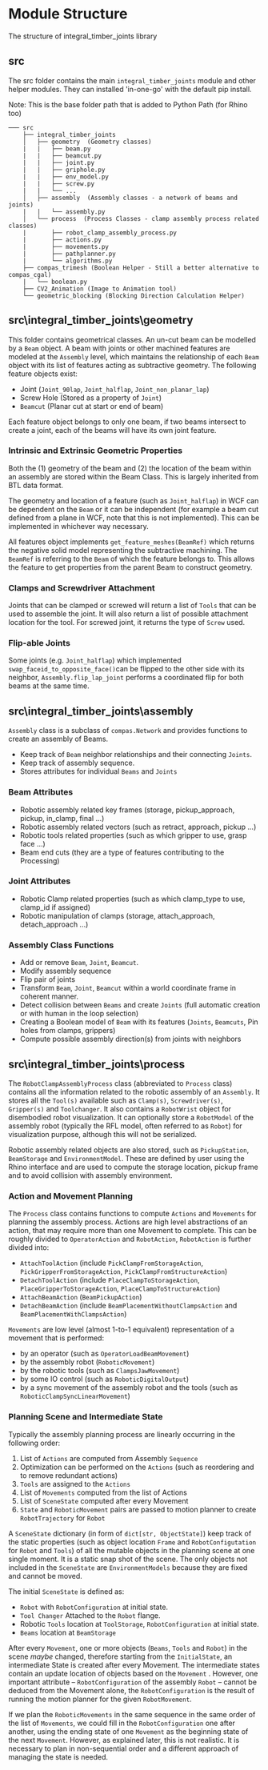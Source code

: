 # Module Structure

The structure of integral_timber_joints library

## src

The src folder contains the main `integral_timber_joints` module and other helper modules. They can installed 'in-one-go' with the default pip install. 

Note: This is the base folder path that is added to Python Path (for Rhino too) 

```
─── src
    ├── integral_timber_joints
    │   ├── geometry  (Geometry classes)
    |   |   ├── beam.py
    |   |   ├── beamcut.py
    |   |   ├── joint.py
    |   |   ├── griphole.py
    |   |   ├── env_model.py
    |   |   ├── screw.py
    |   |   └── ...
    │   ├── assembly  (Assembly classes - a network of beams and joints)
    |   |   └── assembly.py
    │   └── process  (Process Classes - clamp assembly process related classes)
    |       ├── robot_clamp_assembly_process.py
    |       ├── actions.py
    |       ├── movements.py
    |       ├── pathplanner.py
    |       └── algorithms.py
    ├── compas_trimesh (Boolean Helper - Still a better alternative to compas_cgal)
    |   └── boolean.py    
    ├── CV2_Animation (Image to Animation tool)
    └── geometric_blocking (Blocking Direction Calculation Helper)

```

## src\integral_timber_joints\geometry

This folder contains geometrical classes. An un-cut beam can be modelled by a `Beam` object. A beam with joints or other machined features are modeled at the `Assembly` level, which maintains the relationship of each `Beam` object with its list of features acting as subtractive geometry. The following feature objects exist:

- Joint (`Joint_90lap`, `Joint_halflap`, `Joint_non_planar_lap`)
- Screw Hole (Stored as a property of `Joint`)
- `Beamcut` (Planar cut at start or end of beam)

Each feature object belongs to only one beam, if two beams intersect to create a joint, each of the beams will have its own joint feature. 

### Intrinsic and Extrinsic Geometric Properties

Both the (1) geometry of the beam and (2) the location of the beam within an assembly are stored within the Beam Class. This is largely inherited from BTL data format.

The geometry and location of a feature (such as `Joint_halflap`) in WCF can be dependent on the `Beam` or it can be independent (for example a beam cut defined from a plane in WCF, note that this is not implemented). This can be implemented in whichever way necessary.

All features object implements `get_feature_meshes(BeamRef)` which returns the negative solid model representing the subtractive machining. The `BeamRef` is referring to the `Beam` of which the feature belongs to. This allows the feature to get properties from the parent Beam to construct geometry.

### Clamps and Screwdriver Attachment

Joints that can be clamped or screwed will return a list of `Tools` that can be used to assemble the joint. It will also return a list of possible attachment location for the tool. For screwed joint, it returns the type of `Screw` used. 

### Flip-able Joints

Some joints (e.g. `Joint_halflap`) which implemented `swap_faceid_to_opposite_face()`can be flipped to the other side with its neighbor, `Assembly.flip_lap_joint` performs a coordinated flip for both beams at the same time.



## src\integral_timber_joints\assembly

`Assembly` class is a subclass of `compas.Network` and provides functions to create an assembly of Beams. 

- Keep track of `Beam` neighbor relationships and their connecting `Joints`.
- Keep track of assembly sequence.
- Stores attributes for individual `Beams` and `Joints`

### Beam Attributes

- Robotic assembly related key frames (storage, pickup_approach, pickup, in_clamp, final ...)
- Robotic assembly related vectors (such as retract, approach, pickup ...)
- Robotic tools related properties (such as which gripper to use, grasp face ...)
- Beam end cuts (they are a type of features contributing to the Processing)

### Joint Attributes

- Robotic Clamp related properties (such as which clamp_type to use, clamp_id if assigned)
- Robotic manipulation of clamps (storage, attach_approach, detach_approach ...)

### Assembly Class Functions

- Add or remove `Beam`, `Joint`, `Beamcut`.
- Modify assembly sequence
- Flip pair of joints
- Transform `Beam`, `Joint`, `Beamcut` within a world coordinate frame in coherent manner.
- Detect collision between `Beams` and create `Joints` (full automatic creation or with human in the loop selection)
- Creating a Boolean model of `Beam` with its features (`Joints`, `Beamcuts`, Pin holes from clamps, grippers)
- Compute possible assembly direction(s) from joints with neighbors

## src\integral_timber_joints\process

The `RobotClampAssemblyProcess` class (abbreviated to `Process` class) contains all the information related to the robotic assembly of an `Assembly`. It stores all the `Tool(s)` available such as `Clamp(s)`, `Screwdriver(s)`, `Gripper(s)` and `Toolchanger`. It also contains a `RobotWrist` object for disembodied robot visualization. It can optionally store a `RobotModel` of the assembly robot (typically the RFL model, often referred to as `Robot`) for visualization purpose, although this will not be serialized.

Robotic assembly related objects are also stored, such as `PickupStation`, `BeamStorage` and `EnvironmentModel`. These are defined by user using the Rhino interface and are used to compute the storage location, pickup frame and to avoid collision with assembly environment. 

### Action and Movement Planning

The `Process` class contains functions to compute `Actions` and `Movements` for planning the assembly process. Actions are high level abstractions of an action, that may require more than one Movement to complete. This can be roughly divided to `OperatorAction` and `RobotAction`, `RobotAction` is further divided into:

- `AttachToolAction` (include `PickClampFromStorageAction`, `PickGripperFromStorageAction`, `PickClampFromStructureAction`)
- `DetachToolAction` (include `PlaceClampToStorageAction`, `PlaceGripperToStorageAction`, `PlaceClampToStructureAction`)
- `AttachBeamAction` (`BeamPickupAction`)
- `DetachBeamAction` (include `BeamPlacementWithoutClampsAction` and `BeamPlacementWithClampsAction`)

`Movements` are low level (almost 1-to-1 equivalent) representation of a movement that is performed:

- by an operator (such as `OperatorLoadBeamMovement`)
- by the assembly robot (`RoboticMovement`)
- by the robotic tools (such as `ClampsJawMovement`) 
- by some IO control (such as `RoboticDigitalOutput`)
- by a sync movement of the assembly robot and the tools (such as `RoboticClampSyncLinearMovement`)

### Planning Scene and Intermediate State

Typically the assembly planning process are linearly occurring in the following order:

1. List of `Actions` are computed from Assembly `Sequence`
2. Optimization can be performed on the `Actions` (such as reordering and to remove redundant actions)
3. `Tools` are assigned to the `Actions`
4. List of `Movements` computed from the list of Actions
5. List of `SceneState` computed after every Movement
6. `State` and `RoboticMovement` pairs are passed to motion planner to create `RobotTrajectory` for `Robot`

A `SceneState` dictionary (in form of `dict[str, ObjectState]`) keep track of the static properties (such as object location `Frame` and `RobotConfigutation` for `Robot` and `Tools`) of all the mutable objects in the planning scene at one single moment. It is a static snap shot of the scene. The only objects not included in the `SceneState` are `EnvironmentModels` because they are fixed and cannot be moved. 

The initial `SceneState` is defined as:

- `Robot` with `RobotConfiguration` at initial state.
- `Tool Changer` Attached to the `Robot` flange.
- Robotic `Tools` location at `ToolStorage`,  `RobotConfiguration` at initial state.
- `Beams` location at `BeamStorage`

After every `Movement`, one or more objects (`Beams`, `Tools` and `Robot`) in the scene *maybe* changed, therefore starting from the `InitialState`, an intermediate State is created after every Movement. The intermediate states contain an update location of objects based on the `Movement` . However, one important attribute – `RobotConfiguration` of the assembly `Robot` – cannot be deduced from the Movement alone, the `RobotConfiguration` is the result of running the motion planner for the given `RobotMovement`. 

If we plan the `RoboticMovements` in the same sequence in the same order of the list of `Movements`, we could fill in the `RobotConfiguration` one after another, using the ending state of one `Movement` as the beginning state of the next `Movement`.  However, as explained later, this is not realistic. It is necessary to plan in non-sequential order and a different approach of managing the state is needed.





